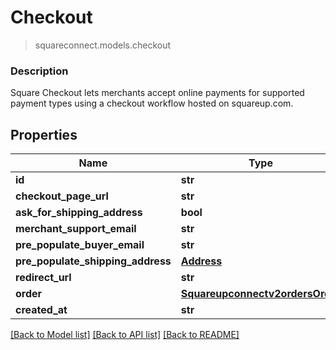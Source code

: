 # Checkout
> squareconnect.models.checkout

### Description

Square Checkout lets merchants accept online payments for supported payment types using a checkout workflow hosted on squareup.com.

## Properties
Name | Type | Notes
------------ | ------------- | -------------
**id** | **str** | [optional] 
**checkout_page_url** | **str** | [optional] 
**ask_for_shipping_address** | **bool** | [optional] 
**merchant_support_email** | **str** | [optional] 
**pre_populate_buyer_email** | **str** | [optional] 
**pre_populate_shipping_address** | [**Address**](Address.md) | [optional] 
**redirect_url** | **str** | [optional] 
**order** | [**Squareupconnectv2ordersOrder**](Squareupconnectv2ordersOrder.md) | [optional] 
**created_at** | **str** | [optional] 

[[Back to Model list]](../README.md#documentation-for-models) [[Back to API list]](../README.md#documentation-for-api-endpoints) [[Back to README]](../README.md)


